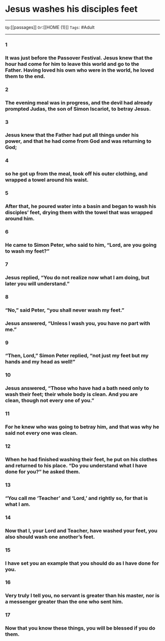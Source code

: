 # Jesus washes his disciples feet

---

`Up`:[[passages]] `Or`:[[HOME (1)]] `Tags`: #Adult

---

### 1

### It was just before the Passover Festival. Jesus knew that the hour had come for him to leave this world and go to the Father. Having loved his own who were in the world, he loved them to the end.

### 2

### The evening meal was in progress, and the devil had already prompted Judas, the son of Simon Iscariot, to betray Jesus.

### 3

### Jesus knew that the Father had put all things under his power, and that he had come from God and was returning to God;

### 4

### so he got up from the meal, took off his outer clothing, and wrapped a towel around his waist.

### 5

### After that, he poured water into a basin and began to wash his disciples’ feet, drying them with the towel that was wrapped around him.

### 6

### He came to Simon Peter, who said to him, “Lord, are you going to wash my feet?”

### 7

### Jesus replied, “You do not realize now what I am doing, but later you will understand.”

### 8

### “No,” said Peter, “you shall never wash my feet.”

### Jesus answered, “Unless I wash you, you have no part with me.”

### 9

### “Then, Lord,” Simon Peter replied, “not just my feet but my hands and my head as well!”

### 10

### Jesus answered, “Those who have had a bath need only to wash their feet; their whole body is clean. And you are clean, though not every one of you.”

### 11

### For he knew who was going to betray him, and that was why he said not every one was clean.

### 12

### When he had finished washing their feet, he put on his clothes and returned to his place. “Do you understand what I have done for you?” he asked them.

### 13

### “You call me ‘Teacher’ and ‘Lord,’ and rightly so, for that is what I am.

### 14

### Now that I, your Lord and Teacher, have washed your feet, you also should wash one another’s feet.

### 15

### I have set you an example that you should do as I have done for you.

### 16

### Very truly I tell you, no servant is greater than his master, nor is a messenger greater than the one who sent him.

### 17

### Now that you know these things, you will be blessed if you do them.